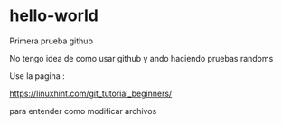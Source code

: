 # hello-world
Primera prueba github

No tengo idea de como usar github y ando haciendo pruebas randoms

Use la pagina :

https://linuxhint.com/git_tutorial_beginners/

para entender como modificar archivos
